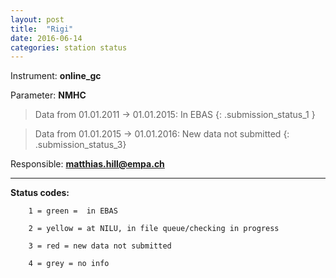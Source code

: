 ```yaml
---
layout: post
title:  "Rigi"
date: 2016-06-14
categories: station status
---
```

Instrument: **online_gc**

Parameter: **NMHC**

> Data from 01.01.2011 -> 01.01.2015: In EBAS
{: .submission_status_1 }

> Data from 01.01.2015 -> 01.01.2016: New data not submitted 
{: .submission_status_3}

Responsible: **matthias.hill@empa.ch**

***

**Status codes:**

        1 = green =  in EBAS

        2 = yellow = at NILU, in file queue/checking in progress

        3 = red = new data not submitted

        4 = grey = no info

